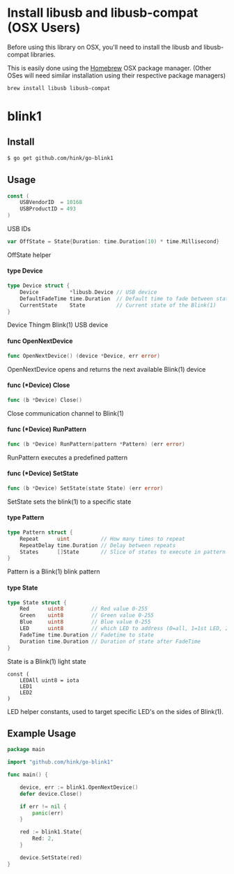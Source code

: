 # Install libusb and libusb-compat (OSX Users)

Before using this library on OSX, you'll need to install the libusb and libusb-compat libraries.

This is easily done using the [Homebrew](http://brew.sh/) OSX package manager.
(Other OSes will need similar installation using their respective package managers)

```bash
brew install libusb libusb-compat
```

# blink1

## Install
```bash
$ go get github.com/hink/go-blink1
```


## Usage

```go
const (
	USBVendorID  = 10168
	USBProductID = 493
)
```
USB IDs

```go
var OffState = State{Duration: time.Duration(10) * time.Millisecond}
```
OffState helper

#### type Device

```go
type Device struct {
	Device          *libusb.Device // USB device
	DefaultFadeTime time.Duration  // Default time to fade between states
	CurrentState    State          // Current state of the Blink(1)
}
```

Device Thingm Blink(1) USB device

#### func  OpenNextDevice

```go
func OpenNextDevice() (device *Device, err error)
```
OpenNextDevice opens and returns the next available Blink(1) device

#### func (*Device) Close

```go
func (b *Device) Close()
```
Close communication channel to Blink(1)

#### func (*Device) RunPattern

```go
func (b *Device) RunPattern(pattern *Pattern) (err error)
```
RunPattern executes a predefined pattern

#### func (*Device) SetState

```go
func (b *Device) SetState(state State) (err error)
```
SetState sets the blink(1) to a specific state

#### type Pattern

```go
type Pattern struct {
	Repeat      uint          // How many times to repeat
	RepeatDelay time.Duration // Delay between repeats
	States      []State       // Slice of states to execute in pattern
}
```

Pattern is a Blink(1) blink pattern

#### type State

```go
type State struct {
	Red      uint8         // Red value 0-255
	Green    uint8         // Green value 0-255
	Blue     uint8         // Blue value 0-255
	LED      uint8         // which LED to address (0=all, 1=1st LED, 2=2nd LED)
	FadeTime time.Duration // Fadetime to state
	Duration time.Duration // Duration of state after FadeTime
}
```

State is a Blink(1) light state

```
const (
	LEDAll uint8 = iota
	LED1
	LED2
)
```
LED helper constants, used to target specific LED's on the sides of Blink(1).

## Example Usage
```go
package main

import "github.com/hink/go-blink1"

func main() {

	device, err := blink1.OpenNextDevice()
	defer device.Close()

	if err != nil {
		panic(err)
	}

	red := blink1.State{
		Red: 2,
	}

	device.SetState(red)
}
```
